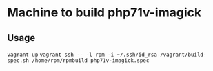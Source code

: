 Machine to build php71v-imagick
========


Usage
-------
`vagrant up`
`vagrant ssh -- -l rpm -i ~/.ssh/id_rsa /vagrant/build-spec.sh /home/rpm/rpmbuild php71v-imagick.spec`
